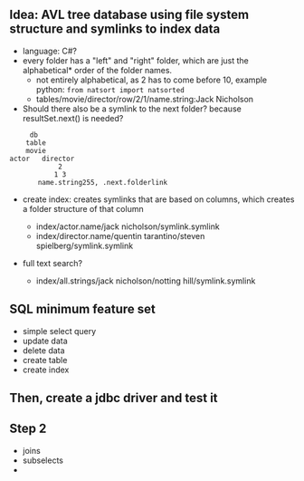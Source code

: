 ## Idea: AVL tree database using file system structure and symlinks to index data
* language: C#?
* every folder has a "left" and "right" folder, which are just the alphabetical* order of the folder names.
  * not entirely alphabetical, as 2 has to come before 10, example python: `from natsort import natsorted`
  * tables/movie/director/row/2/1/name.string:Jack Nicholson
* Should there also be a symlink to the next folder? because resultSet.next() is needed?
```
     db
    table
    movie
actor   director
            2
           1 3
       name.string255, .next.folderlink
```

* create index: creates symlinks that are based on columns, which creates a folder structure of that column
  * index/actor.name/jack nicholson/symlink.symlink
  * index/director.name/quentin tarantino/steven spielberg/symlink.symlink

* full text search?
  * index/all.strings/jack nicholson/notting hill/symlink.symlink

## SQL minimum feature set
* simple select query
* update data
* delete data
* create table
* create index

## Then, create a jdbc driver and test it

## Step 2
* joins
* subselects
* 
